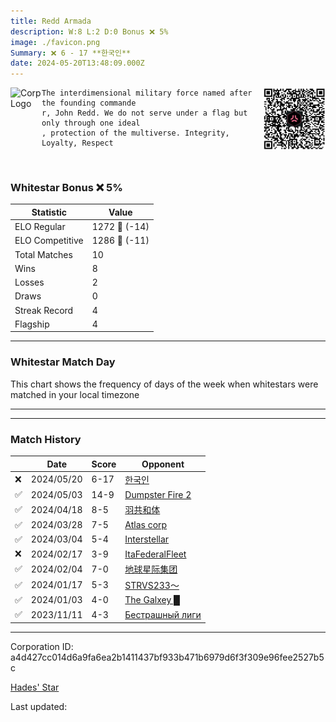```yaml
---
title: ​Redd Armada
description: W:8 L:2 D:0 Bonus ❌ 5%
image: ./favicon.png
Summary: ❌ 6 - 17 **한국인**
date: 2024-05-20T13:48:09.000Z
---
```

<head>
<link rel="icon" type="image/x-icon" href="./favicon.ico">
</head>
<img align="left" width="50" height="50" src="./favicon.ico" alt="Corp Logo"><img align="right" width="100" height="100" src="./qr.png" alt="QR Code">

```
The interdimensional military force named after the founding commande
r, John Redd. We do not serve under a flag but only through one ideal
, protection of the multiverse. Integrity, Loyalty, Respect
```
<br>

### Whitestar Bonus ❌ 5%

| Statistic | Value |
| --- | --- |
| ELO Regular | 1272 🔻  (-14)|
| ELO Competitive | 1286 🔻  (-11)|
| Total Matches | 10 |
| Wins | 8 |
| Losses | 2 |
| Draws | 0 |
| Streak Record | 4 |
| Flagship | 4 |

---

### Whitestar Match Day

This chart shows the frequency of days of the week when whitestars were matched in your local timezone

<!-- Load Chart.js from jsDelivr CDN -->
<script src="https://cdn.jsdelivr.net/npm/chart.js@4.0.1"></script>

<!-- Create a canvas element where the chart will be rendered -->
<canvas id="myChart" width="400" height="200"></canvas>

<!-- JavaScript code to render the bar chart -->
<script>
    document.addEventListener("DOMContentLoaded", function() {
        // Ensure scanTime is an array; if empty, handle accordingly
        let timestamps = [1715780889,1714339500,1713011760,1711217011,1709078857,1707698675,1706637033,1705066794,1703813353,1699234632];

        const fontColor = 'rgba(64, 128, 160, 1)';

        // Function to convert Unix timestamps to day of the week (0=Sunday, 6=Saturday)
        function getDayOfWeek(timestamp) {
            return new Date(timestamp * 1000).getDay();
        }

        // Initialize an array to count occurrences for each day of the week
        let dayCounts = [0, 0, 0, 0, 0, 0, 0];

        // Populate the dayCounts array based on the scanTime data
        timestamps.forEach(ts => {
            let dayOfWeek = getDayOfWeek(ts);
            dayCounts[dayOfWeek]++;
        });

        // Chart.js configuration for the bar chart
        const data = {
            labels: ['Sunday', 'Monday', 'Tuesday', 'Wednesday', 'Thursday', 'Friday', 'Saturday'],
            datasets: [{
                data: dayCounts,
                backgroundColor: [
                    'rgba(0, 191, 255, 0.2)',   // Deep Sky Blue (Sunday)
                    'rgba(135, 206, 250, 0.2)', // Light Sky Blue (Monday)
                    'rgba(173, 216, 230, 0.2)', // Light Blue (Tuesday)
                    'rgba(214, 236, 243, 0.2)', // Custom light blue (Wednesday)
                    'rgba(173, 216, 230, 0.2)', // Light Blue (Thursday)
                    'rgba(135, 206, 250, 0.2)', // Light Sky Blue (Friday)
                    'rgba(0, 191, 255, 0.2)'    // Deep Sky Blue (Saturday)
                ],
                borderColor: [
                    'rgba(0, 191, 255, 1)',
                    'rgba(135, 206, 250, 1)',
                    'rgba(173, 216, 230, 1)',
                    'rgba(214, 236, 243, 1)',
                    'rgba(173, 216, 230, 1)',
                    'rgba(135, 206, 250, 1)',
                    'rgba(0, 191, 255, 1)'
                ],
                borderWidth: 1,
                minBarLength: 5
            }]
        };

        const config = {
            type: 'bar',
            data: data,
            options: {
                scales: {
                    y: {
                        beginAtZero: true,
                        ticks: {
                            stepSize: 1,
                            color: fontColor
                        },
                        grid: {
                            color: 'rgba(255, 255, 255, 0.2)'
                        }
                    },
                    x: {
                        ticks: {
                            color: fontColor
                        },
                        grid: {
                            display: false 
                        }
                    }
                },
                plugins: {
                    legend: {
                        display: false
                    }
                }
            }
        };

        // Render the chart
        const ctx = document.getElementById('myChart').getContext('2d');
        const myChart = new Chart(ctx, config);
    });
</script>
    
---

---
### Match History

|  | Date | Score | Opponent |
| --- | --- | --- | --- |
| ❌ | 2024/05/20 | 6-17 | [한국인](https://ws.tsl.rocks/corp/f2b2c144f02ec69dfe3bd7fb8d4d1db10d7e3954a2f45937f16daafb0266490e/) |
| ✅ | 2024/05/03 | 14-9 | [Dumpster Fire 2](https://ws.tsl.rocks/corp/37d473dec00d4d68e29963e3b423670aac735e7c1f256276e6c2e7d62180b0f8/) |
| ✅ | 2024/04/18 | 8-5 | [羽共和体](https://ws.tsl.rocks/corp/61b6e0502a087307a2ecf50e5d84f6123ad19984dc5790c997f16a676213aa7e/) |
| ✅ | 2024/03/28 | 7-5 | [Atlas corp](https://ws.tsl.rocks/corp/e729927db5a5672fcc94357f999bc3b66fa38a624f042543b847f82e7fa890a5/) |
| ✅ | 2024/03/04 | 5-4 | [Interstellar](https://ws.tsl.rocks/corp/8ee0ed32118ac719ca2a2b84e6a8c79637fc8642f194482a3ac240d2b133911f/) |
| ❌ | 2024/02/17 | 3-9 | [ItaFederalFleet](https://ws.tsl.rocks/corp/02f7ac2b406e46cbb3e1f7fa3a0fb0dc2c32f9bc8afc54c299cd54757463ddbe/) |
| ✅ | 2024/02/04 | 7-0 | [地球星际集团](https://ws.tsl.rocks/corp/05094116a999d8e077c5e53dc2241a870c7dc2e68e016455c606ada0dcb40b62/) |
| ✅ | 2024/01/17 | 5-3 | [STRVS233～](https://ws.tsl.rocks/corp/727f6b88132c5850b1ef7ad02101bab3f97fc5dd191307dffca64181bf41e614/) |
| ✅ | 2024/01/03 | 4-0 | [The Galxey █](https://ws.tsl.rocks/corp/d52cda2701dd013db91403bab0ff5972e0d9f3a13f842daf8d633025835a6b19/) |
| ✅ | 2023/11/11 | 4-3 | [Бестрашный лиги](https://ws.tsl.rocks/corp/98a0925e094c54f400b76ad64a527b25adb4fe5aa1afc4b10368f072d3741d53/) |

---
Corporation ID: a4d427cc014d6a9fa6ea2b1411437bf933b471b6979d6f3f309e96fee2527b5c

[Hades' Star](https://www.hadesstar.com)
<script src="/assets/localtime.js"></script>
<div>
  Last updated: <span class="last-updated-date" data-unix-time="1716212889"></span>
</div>
